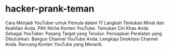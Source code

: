 # hacker-prank-teman
Cara Menjadi YouTuber untuk Pemula dalam 17 Langkah Tentukan Minat dan Keahlian Anda. Pilih Niche Konten YouTube. Temukan Ciri Khas Anda Sebagai YouTuber. Pasang Target yang Terukur. Persiapkan Peralatan yang Dibutuhkan. Bangun Channel YouTube Anda. Lengkapi Deskripsi Channel Anda. Rancang Konten YouTube yang Menarik.
